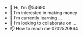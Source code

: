 - 👋 Hi, I’m @54690
- 👀 I’m interested in making money
- 🌱 I’m currently learning ...
- 💞️ I’m looking to collaborate on ...
- 📫 How to reach me 0702520864

<!---
54690/54690 is a ✨ special ✨ repository because its `README.md` (this file) appears on your GitHub profile.
You can click the Preview link to take a look at your changes.
--->

